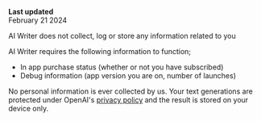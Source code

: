 **Last updated**  
February 21 2024

AI Writer does not collect, log or store any information related to you

AI Writer requires the following information to function;

- In app purchase status (whether or not you have subscribed)
- Debug information (app version you are on, number of launches)

No personal information is ever collected by us. Your text generations are protected under OpenAI's [privacy policy](https://openai.com/policies/privacy-policy) and the result is stored on your device only.
